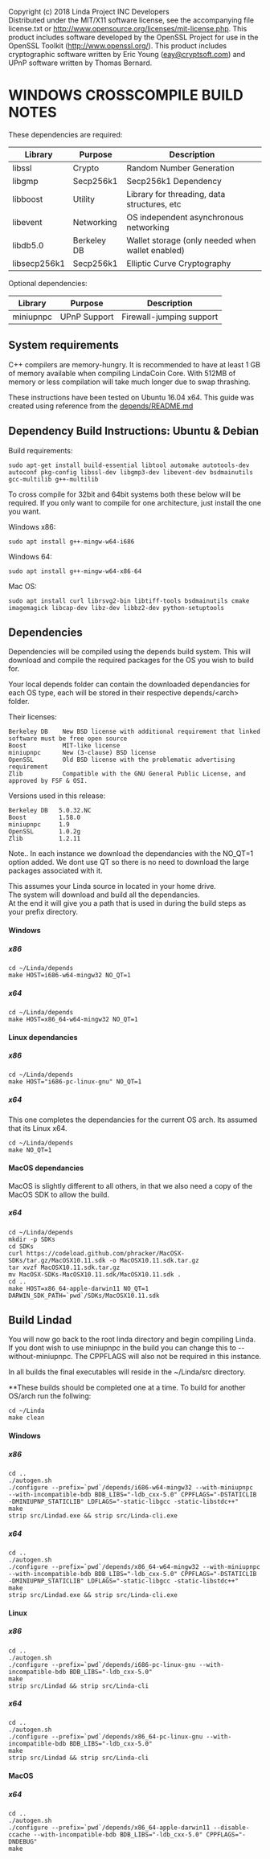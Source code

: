 Copyright (c) 2018 Linda Project INC Developers  
Distributed under the MIT/X11 software license, see the accompanying
file license.txt or http://www.opensource.org/licenses/mit-license.php.
This product includes software developed by the OpenSSL Project for use in
the OpenSSL Toolkit (http://www.openssl.org/).  This product includes
cryptographic software written by Eric Young (eay@cryptsoft.com) and UPnP
software written by Thomas Bernard.

WINDOWS CROSSCOMPILE BUILD NOTES
===================

These dependencies are required:

 Library     | Purpose          | Description
 ------------|------------------|----------------------
 libssl      | Crypto           | Random Number Generation
 libgmp      | Secp256k1        | Secp256k1 Dependency
 libboost    | Utility          | Library for threading, data structures, etc
 libevent    | Networking       | OS independent asynchronous networking
 libdb5.0    | Berkeley DB      | Wallet storage (only needed when wallet enabled)
 libsecp256k1| Secp256k1        | Elliptic Curve Cryptography

Optional dependencies:

 Library     | Purpose          | Description
 ------------|------------------|----------------------
 miniupnpc   | UPnP Support     | Firewall-jumping support


System requirements
--------------------

C++ compilers are memory-hungry. It is recommended to have at least 1 GB of
memory available when compiling LindaCoin Core. With 512MB of memory or less
compilation will take much longer due to swap thrashing.

These instructions have been tested on Ubuntu 16.04 x64. This guide was created using reference from the [depends/README.md](../depends/README.md)

Dependency Build Instructions: Ubuntu & Debian
----------------------------------------------
Build requirements:

    sudo apt-get install build-essential libtool automake autotools-dev autoconf pkg-config libssl-dev libgmp3-dev libevent-dev bsdmainutils gcc-multilib g++-multilib

To cross compile for 32bit and 64bit systems both these below will be required. If you only want to compile for one architecture, just install the one you want.

Windows x86:

    sudo apt install g++-mingw-w64-i686

Windows 64:

    sudo apt install g++-mingw-w64-x86-64

Mac OS:

	sudo apt install curl librsvg2-bin libtiff-tools bsdmainutils cmake imagemagick libcap-dev libz-dev libbz2-dev python-setuptools
	
Dependencies
------------

Dependencies will be compiled using the depends build system. This will download and compile the required packages for the OS you wish to build for.

Your local depends folder can contain the downloaded dependancies for each OS type, each will be stored in their respective depends/\<arch> folder.

Their licenses:

    Berkeley DB    New BSD license with additional requirement that linked software must be free open source
    Boost          MIT-like license
    miniupnpc      New (3-clause) BSD license
    OpenSSL        Old BSD license with the problematic advertising requirement
    Zlib           Compatible with the GNU General Public License, and approved by FSF & OSI.

Versions used in this release:

    Berkeley DB   5.0.32.NC
    Boost         1.58.0
    miniupnpc     1.9
    OpenSSL       1.0.2g
    Zlib          1.2.11

Note.. In each instance we download the dependancies with the NO_QT=1 option added. We dont use QT so there is no need to download the large packages associated with it.

This assumes your Linda source in located in your home drive.  
The system will download and build all the dependancies.  
At the end it will give you a path that is used in during the build steps as your prefix directory.

#### Windows

##### x86

```
cd ~/Linda/depends
make HOST=i686-w64-mingw32 NO_QT=1
```
##### x64

```
cd ~/Linda/depends
make HOST=x86_64-w64-mingw32 NO_QT=1
```

#### Linux dependancies

##### x86

```
cd ~/Linda/depends
make HOST="i686-pc-linux-gnu" NO_QT=1
```

##### x64

This one completes the dependancies for the current OS arch. Its assumed that its Linux x64.

```
cd ~/Linda/depends
make NO_QT=1
```

#### MacOS dependancies

MacOS is slightly different to all others, in that we also need a copy of the MacOS SDK to allow the build.

##### x64

```
cd ~/Linda/depends
mkdir -p SDKs
cd SDKs
curl https://codeload.github.com/phracker/MacOSX-SDKs/tar.gz/MacOSX10.11.sdk -o MacOSX10.11.sdk.tar.gz
tar xvzf MacOSX10.11.sdk.tar.gz
mv MacOSX-SDKs-MacOSX10.11.sdk/MacOSX10.11.sdk .
cd ..
make HOST=x86_64-apple-darwin11 NO_QT=1 DARWIN_SDK_PATH=`pwd`/SDKs/MacOSX10.11.sdk
```

Build Lindad
-------

You will now go back to the root linda directory and begin compiling Linda.  
If you dont wish to use miniupnpc in the build you can change this to --without-miniupnpc.
The CPPFLAGS will also not be required in this instance.

In all builds the final executables will reside in the ~/Linda/src directory.

**These builds should be completed one at a time. To build for another OS/arch run the follwing:
```
cd ~/Linda
make clean
```

#### Windows
##### x86

```
cd ..
./autogen.sh
./configure --prefix=`pwd`/depends/i686-w64-mingw32 --with-miniupnpc  --with-incompatible-bdb BDB_LIBS="-ldb_cxx-5.0" CPPFLAGS="-DSTATICLIB -DMINIUPNP_STATICLIB" LDFLAGS="-static-libgcc -static-libstdc++"
make
strip src/Lindad.exe && strip src/Linda-cli.exe
```

##### x64

```
cd ..
./autogen.sh
./configure --prefix=`pwd`/depends/x86_64-w64-mingw32 --with-miniupnpc --with-incompatible-bdb BDB_LIBS="-ldb_cxx-5.0" CPPFLAGS="-DSTATICLIB -DMINIUPNP_STATICLIB" LDFLAGS="-static-libgcc -static-libstdc++"
make
strip src/Lindad.exe && strip src/Linda-cli.exe
```

#### Linux
##### x86

```
cd ..
./autogen.sh
./configure --prefix=`pwd`/depends/i686-pc-linux-gnu --with-incompatible-bdb BDB_LIBS="-ldb_cxx-5.0"
make
strip src/Lindad && strip src/Linda-cli
```

##### x64

```
cd ..
./autogen.sh
./configure --prefix=`pwd`/depends/x86_64-pc-linux-gnu --with-incompatible-bdb BDB_LIBS="-ldb_cxx-5.0"
make
strip src/Lindad && strip src/Linda-cli
```
#### MacOS
##### x64

```
cd ..
./autogen.sh
./configure --prefix=`pwd`/depends/x86_64-apple-darwin11 --disable-ccache --with-incompatible-bdb BDB_LIBS="-ldb_cxx-5.0" CPPFLAGS="-DNDEBUG"
make
```
